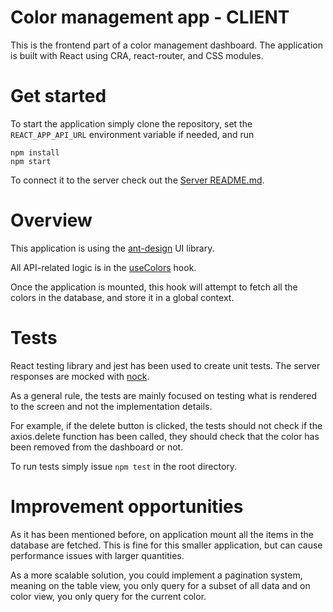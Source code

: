 # Color management app - CLIENT

This is the frontend part of a color management dashboard. The application is built with React using CRA, react-router, and CSS modules.

# Get started

To start the application simply clone the repository, set the `REACT_APP_API_URL` environment variable if needed, and run 

```
npm install
npm start
```

To connect it to the server check out the [Server README.md](../server/README.md).

# Overview

This application is using the [ant-design](https://github.com/ant-design/ant-design) UI library.

All API-related logic is in the [useColors](src/hooks/useColors.tsx) hook.

Once the application is mounted, this hook will attempt to fetch all the colors in the database, and store it in a global context.

# Tests

React testing library and jest has been used to create unit tests. The server responses are mocked with [nock](https://github.com/nock/nock).

As a general rule, the tests are mainly focused on testing what is rendered to the screen and not the implementation details.

For example, if the delete button is clicked, the tests should not check if the axios.delete function has been called, they should check that the color has been removed from the dashboard or not.

To run tests simply issue `npm test` in the root directory.

# Improvement opportunities

As it has been mentioned before, on application mount all the items in the database are fetched. This is fine for this smaller application, but can cause performance issues with larger quantities.

As a more scalable solution, you could implement a pagination system, meaning on the table view, you only query for a subset of all data and on color view, you only query for the current color.